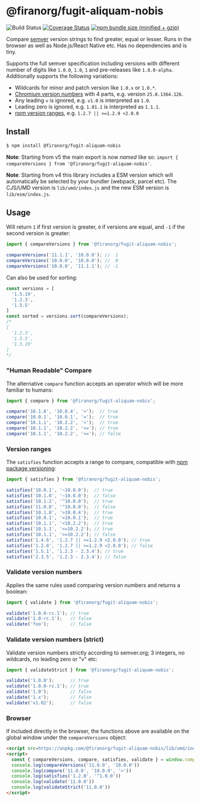 # @firanorg/fugit-aliquam-nobis

![Build Status](https://github.com/firanorg/fugit-aliquam-nobis/actions/workflows/ci.yml/badge.svg)
[![Coverage Status](https://coveralls.io/repos/omichelsen/@firanorg/fugit-aliquam-nobis/badge.svg?branch=master&service=github)](https://coveralls.io/github/omichelsen/@firanorg/fugit-aliquam-nobis?branch=master)
[![npm bundle size (minified + gzip)](https://img.shields.io/bundlephobia/minzip/@firanorg/fugit-aliquam-nobis.svg)](https://bundlephobia.com/result?p=@firanorg/fugit-aliquam-nobis)

Compare [semver](https://semver.org/) version strings to find greater, equal or lesser. Runs in the browser as well as Node.js/React Native etc. Has no dependencies and is tiny.

Supports the full semver specification including versions with different number of digits like `1.0.0`, `1.0`, `1` and pre-releases like `1.0.0-alpha`. Additionally supports the following variations:

- Wildcards for minor and patch version like `1.0.x` or `1.0.*`.
- [Chromium version numbers](https://www.chromium.org/developers/version-numbers) with 4 parts, e.g. version `25.0.1364.126`.
- Any leading `v` is ignored, e.g. `v1.0` is interpreted as `1.0`.
- Leading zero is ignored, e.g. `1.01.1` is interpreted as `1.1.1`.
- [npm version ranges](https://docs.npmjs.com/cli/v6/using-npm/semver#ranges), e.g. `1.2.7 || >=1.2.9 <2.0.0`

## Install

```bash
$ npm install @firanorg/fugit-aliquam-nobis
```

__Note__: Starting from v5 the main export is now _named_ like so: `import { compareVersions } from '@firanorg/fugit-aliquam-nobis'`.

__Note__: Starting from v4 this library includes a ESM version which will automatically be selected by your bundler (webpack, parcel etc). The CJS/UMD version is `lib/umd/index.js` and the new ESM version is `lib/esm/index.js`.

## Usage

Will return `1` if first version is greater, `0` if versions are equal, and `-1` if the second version is greater:

```js
import { compareVersions } from '@firanorg/fugit-aliquam-nobis';

compareVersions('11.1.1', '10.0.0'); //  1
compareVersions('10.0.0', '10.0.0'); //  0
compareVersions('10.0.0', '11.1.1'); // -1
```

Can also be used for sorting:

```js
const versions = [
  '1.5.19',
  '1.2.3',
  '1.5.5'
]
const sorted = versions.sort(compareVersions);
/*
[
  '1.2.3',
  '1.5.5',
  '1.5.19'
]
*/
```

### "Human Readable" Compare

The alternative `compare` function accepts an operator which will be more familiar to humans:

```js
import { compare } from '@firanorg/fugit-aliquam-nobis';

compare('10.1.8', '10.0.4', '>');  // true
compare('10.0.1', '10.0.1', '=');  // true
compare('10.1.1', '10.2.2', '<');  // true
compare('10.1.1', '10.2.2', '<='); // true
compare('10.1.1', '10.2.2', '>='); // false
```

### Version ranges

The `satisfies` function accepts a range to compare, compatible with [npm package versioning](https://docs.npmjs.com/cli/v6/using-npm/semver):

```js
import { satisfies } from '@firanorg/fugit-aliquam-nobis';

satisfies('10.0.1', '~10.0.0');  // true
satisfies('10.1.0', '~10.0.0');  // false
satisfies('10.1.2', '^10.0.0');  // true
satisfies('11.0.0', '^10.0.0');  // false
satisfies('10.1.8', '>10.0.4');  // true
satisfies('10.0.1', '=10.0.1');  // true
satisfies('10.1.1', '<10.2.2');  // true
satisfies('10.1.1', '<=10.2.2'); // true
satisfies('10.1.1', '>=10.2.2'); // false
satisfies('1.4.6', '1.2.7 || >=1.2.9 <2.0.0'); // true
satisfies('1.2.8', '1.2.7 || >=1.2.9 <2.0.0'); // false
satisfies('1.5.1', '1.2.3 - 2.3.4'); // true
satisfies('2.3.5', '1.2.3 - 2.3.4'); // false
```

### Validate version numbers

Applies the same rules used comparing version numbers and returns a boolean:

```js
import { validate } from '@firanorg/fugit-aliquam-nobis';

validate('1.0.0-rc.1'); // true
validate('1.0-rc.1');   // false
validate('foo');        // false
```

### Validate version numbers (strict)

Validate version numbers strictly according to semver.org; 3 integers, no wildcards, no leading zero or "v" etc:

```js
import { validateStrict } from '@firanorg/fugit-aliquam-nobis';

validate('1.0.0');      // true
validate('1.0.0-rc.1'); // true
validate('1.0');        // false
validate('1.x');        // false
validate('v1.02');      // false
```

### Browser

If included directly in the browser, the functions above are available on the global window under the `compareVersions` object:

```html
<script src=https://unpkg.com/@firanorg/fugit-aliquam-nobis/lib/umd/index.js></script>
<script>
  const { compareVersions, compare, satisfies, validate } = window.compareVersions
  console.log(compareVersions('11.0.0', '10.0.0'))
  console.log(compare('11.0.0', '10.0.0', '>'))
  console.log(satisfies('1.2.0', '^1.0.0'))
  console.log(validate('11.0.0'))
  console.log(validateStrict('11.0.0'))
</script>
```
